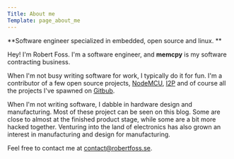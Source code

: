 ```yaml
---
Title: About me
Template: page_about_me
---
```



**Software engineer specialized in embedded, open source and linux. **


Hey! I'm Robert Foss. I'm a software engineer, and **memcpy** is my software contracting business.

When I'm not busy writing software for work, I typically do it for fun. I'm a contributor of a few open source projects, [NodeMCU](https://github.com/nodemcu/nodemcu-firmware), [I2P](https://geti2p.net) and of course all the projects I've spawned on [Gitbub](https://github.com/robertfoss).

When I'm not writing software, I dabble in hardware design and manufacturing. Most of these project can be seen on this blog. Some are close to almost at the finished product stage, while some are a bit more hacked together.
Venturing into the land of electronics has also grown an interest in manufacturing and design for manufacturing.

Feel free to contact me at [contact@robertfoss.se](mailto:contact@robertfoss.se).
